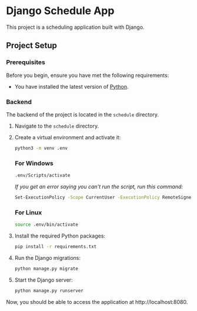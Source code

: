 # Django Schedule App

This project is a scheduling application built with Django.

## Project Setup

### Prerequisites

Before you begin, ensure you have met the following requirements:

- You have installed the latest version of [Python](https://www.python.org/downloads/).

### Backend

The backend of the project is located in the `schedule` directory.

1. Navigate to the `schedule` directory.

2. Create a virtual environment and activate it:

    ```bash
    python3 -m venv .env
    ```

    ### For Windows
    ```bash
    .env/Scripts/activate
    ```

    *If you get an error saying you can't run the script, run this command:*
    ```bash
    Set-ExecutionPolicy -Scope CurrentUser -ExecutionPolicy RemoteSigned
    ```

    ### For Linux
    ```bash
    source .env/bin/activate  
    ```

3. Install the required Python packages:

    ```bash
    pip install -r requirements.txt
    ```

4. Run the Django migrations:

    ```bash
    python manage.py migrate
    ```

5. Start the Django server:

    ```bash
    python manage.py runserver
    ```

Now, you should be able to access the application at http://localhost:8080.
